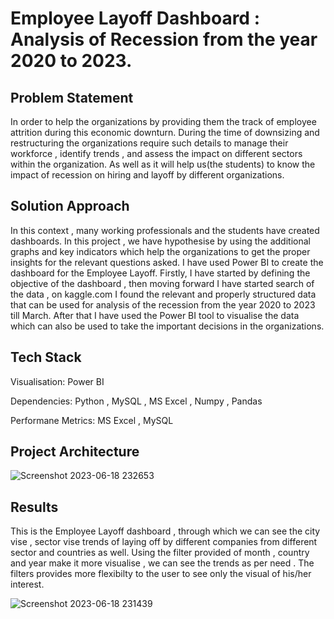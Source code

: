 # Employee Layoff Dashboard : Analysis of Recession from the year 2020 to 2023.

## Problem Statement
In order to help the organizations by providing them the track of employee attrition during this economic downturn. During the time of downsizing and restructuring the organizations require such details to manage their workforce , identify trends , and assess the impact on different sectors within the organization. As well as it will help us(the students) to know the impact of recession on hiring and layoff by different organizations.

## Solution Approach
In this context , many working professionals and the students have created dashboards. In this project , we have hypothesise by using the additional graphs and key indicators which help the organizations to get the proper insights for the relevant questions asked. I have used Power BI to create the dashboard for the Employee Layoff. Firstly, I have started by defining the objective of the dashboard , then moving forward I have started search of the data , on kaggle.com I found the relevant and properly structured data that can be used for analysis of the recession from the year 2020 to 2023 till March. After that I have used the Power BI tool to visualise the data which can also be used to take the important decisions in the organizations.   

## Tech Stack
Visualisation: Power BI

Dependencies: Python , MySQL , MS Excel , Numpy , Pandas

Performane Metrics: MS Excel , MySQL

## Project Architecture

![Screenshot 2023-06-18 232653](https://github.com/harshvardhan0303/Employee_Layoff/assets/91109131/45ffa5a0-7b49-4791-89a1-60c037ca68e9)

##   Results

This is the Employee Layoff dashboard , through which we can see the city vise , sector vise trends of laying off by different companies from different sector and countries as well. Using the filter provided of month , country and year make it more visualise , we can see the trends as per need . The filters provides more flexibilty to the user to see only the visual of his/her interest.

![Screenshot 2023-06-18 231439](https://github.com/harshvardhan0303/Employee_Layoff/assets/91109131/b3819d44-c77c-483a-8be3-8b11e860e1c3)



